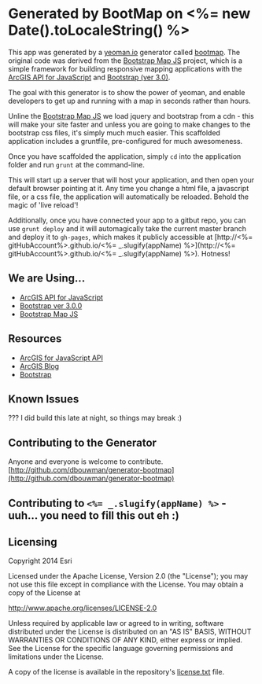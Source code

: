 # Generated by BootMap on <%= new Date().toLocaleString() %>

This app was generated by a [yeoman.io](http://yeoman.io) generator called [bootmap](). The original code was derived from the [Bootstrap Map JS]() project, which is a simple framework for building responsive mapping applications with the [ArcGIS API for JavaScript](http://developers.arcgis.com) and [Bootstrap (ver 3.0)](http://getbootstrap.com).  

The goal with this generator is to show the power of yeoman, and enable developers to get up and running with a map in seconds rather than hours.

Unline the [Bootstrap Map JS]() we load jquery and bootstrap from a cdn - this will make your site faster and unless you are going to make changes to the bootstrap css files, it's simply much much easier. This scaffolded application includes a gruntfile, pre-configured for much awesomeness.

Once you have scaffolded the application, simply `cd` into the application folder and run `grunt` at the command-line.

This will start up a server that will host your application, and then open your default browser pointing at it. Any time you change a html file, a javascript file, or a css file, the application will automatically be reloaded. Behold the magic of 'live reload'!

Additionally, once you have connected your app to a gitbut repo, you can use `grunt deploy` and it will automagically take the current master branch and deploy it to `gh-pages`, which makes it publicly accessible at [http://<%= gitHubAccount%>.github.io/<%= _.slugify(appName) %>](http://<%= gitHubAccount%>.github.io/<%= _.slugify(appName) %>). Hotness!


## We are Using...

* [ArcGIS API for JavaScript](http://developers.arcgis.com)
* [Bootstrap ver 3.0.0](http://getbootstrap.com)
* [Bootstrap Map JS](http://esri.github.com/bootstrap-map-js/)

## Resources

* [ArcGIS for JavaScript API](http://developers.arcgis.com/)
* [ArcGIS Blog](http://blogs.esri.com/esri/arcgis/)
* [Bootstrap](http://getbootstrap.com/)

## Known Issues

??? I did build this late at night, so things may break :)

## Contributing to the Generator

Anyone and everyone is welcome to contribute. [http://github.com/dbouwman/generator-bootmap](http://github.com/dbouwman/generator-bootmap)

## Contributing to `<%= _.slugify(appName) %>` - uuh...  you need to fill this out eh :)

## Licensing
Copyright 2014 Esri

Licensed under the Apache License, Version 2.0 (the "License");
you may not use this file except in compliance with the License.
You may obtain a copy of the License at

   http://www.apache.org/licenses/LICENSE-2.0

Unless required by applicable law or agreed to in writing, software
distributed under the License is distributed on an "AS IS" BASIS,
WITHOUT WARRANTIES OR CONDITIONS OF ANY KIND, either express or implied.
See the License for the specific language governing permissions and
limitations under the License.

A copy of the license is available in the repository's [license.txt]( https://raw.github.com/Esri/bootstrap-map-js/master/license.txt) file.


